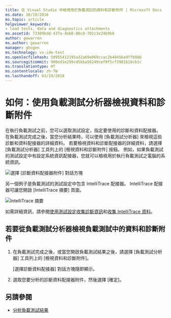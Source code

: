 ```yaml
---
title: 在 Visual Studio 中檢視用於負載測試的資料和診斷附件 | Microsoft Docs
ms.date: 10/19/2016
ms.topic: article
helpviewer_keywords:
- load tests, data and diagnostics attachments
ms.assetid: 73309bdd-437a-4eb0-88c8-702c3e24b9b0
author: gewarren
ms.author: gewarren
manager: ghogen
ms.technology: vs-ide-test
ms.openlocfilehash: 5d955412195a32a69e069ccac2b40456a9ffb986
ms.sourcegitcommit: 900ed1e299cd5bba56249cef8f5cf3981b10cb1c
ms.translationtype: HT
ms.contentlocale: zh-TW
ms.lasthandoff: 03/19/2018
---
```

# <a name="how-to-view-data-and-diagnostic-attachments-using-the-load-test-analyzer"></a>如何：使用負載測試分析器檢視資料和診斷附件

在執行負載測試之前，您可以選取測試設定，指定要使用的診斷和資料配接器。 在負載測試完成之後，當您分析結果時，可以使用 [負載測試分析器] 來檢視這些診斷和資料配接器的詳細資料。 若要檢視資料和診斷配接器的詳細資料，請選擇 [負載測試分析器] 工具列上的 [檢視資料和診斷附件] 按鈕。 例如，如果負載測試的測試設定中有設定系統資訊配接器，您就可以檢視用於執行負載測試之電腦的系統資訊。

![選擇 [診斷資料配接器附件] 對話方塊](../test/media/load_adapterdialog.png "Load_AdapterDialog")

另一個例子是負載測試的測試設定中包含 IntelliTrace 配接器。 IntelliTrace 配接器可讓您開啟 [IntelliTrace 摘要] 頁面。

![IntelliTrace 摘要](../test/media/load_intellitrace.png "Load_IntelliTrace")

如需詳細資訊，請參閱[使用測試設定收集診斷資訊](../test/collect-diagnostic-information-using-test-settings.md)和[收集 IntelliTrace 資料](../test/how-to-collect-intellitrace-data-to-help-debug-difficult-issues.md)。

## <a name="to-view-data-and-diagnostic-attachments-in-a-load-test-from-the-load-test-analyzer"></a>若要從負載測試分析器檢視負載測試中的資料和診斷附件

1.  在負載測試完成之後，或當您開啟負載測試結果之後，請選擇 [負載測試分析器] 工具列上的 [檢視資料和診斷附件]。

     [選擇診斷資料配接器] 對話方塊隨即顯示。

2.  選取您要分析的診斷資料配接器附件，然後選擇 [確定]。

## <a name="see-also"></a>另請參閱

- [分析負載測試結果](../test/analyze-load-test-results-using-the-load-test-analyzer.md)